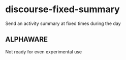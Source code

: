 # discourse-fixed-summary
Send an activity summary at fixed times during the day

## ALPHAWARE

Not ready for even experimental use